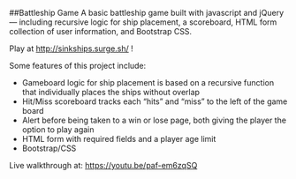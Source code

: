 ##Battleship Game
A basic battleship game built with javascript and jQuery — including recursive logic for ship placement, a scoreboard, HTML form collection of user information, and Bootstrap CSS.

Play at http://sinkships.surge.sh/ !

Some features of this project include:
- Gameboard logic for ship placement is based on a recursive function that individually places the ships without overlap
- Hit/Miss scoreboard tracks each “hits” and “miss” to the left of the game board
- Alert before being taken to a win or lose page, both giving the player the option to play again
- HTML form with required fields and a player age limit
- Bootstrap/CSS

Live walkthrough at: https://youtu.be/paf-em6zqSQ
